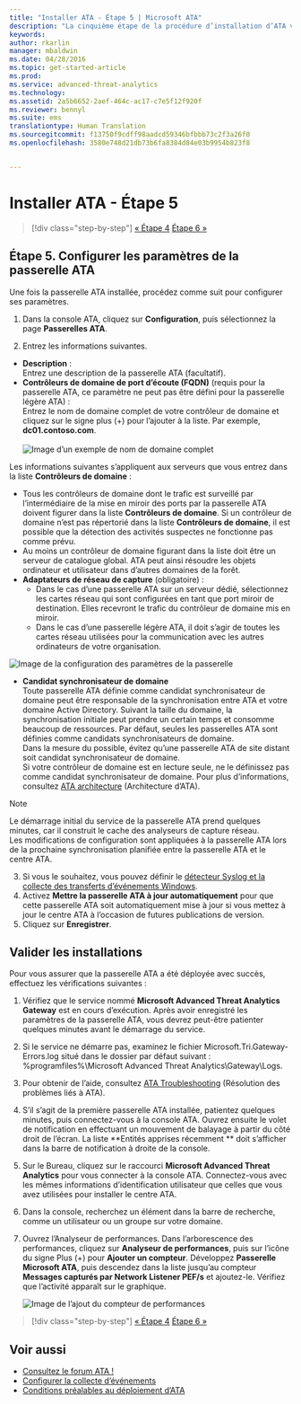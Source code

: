 ```yaml
---
title: "Installer ATA - Étape 5 | Microsoft ATA"
description: "La cinquième étape de la procédure d’installation d’ATA vous aide à configurer les paramètres de votre passerelle ATA."
keywords: 
author: rkarlin
manager: mbaldwin
ms.date: 04/28/2016
ms.topic: get-started-article
ms.prod: 
ms.service: advanced-threat-analytics
ms.technology: 
ms.assetid: 2a5b6652-2aef-464c-ac17-c7e5f12f920f
ms.reviewer: bennyl
ms.suite: ems
translationtype: Human Translation
ms.sourcegitcommit: f13750f9cdff98aadcd59346bfbbb73c2f3a26f0
ms.openlocfilehash: 3580e748d21db73b6fa8384d84e03b9954b823f8


---
```


# Installer ATA - Étape 5

>[!div class="step-by-step"]
[« Étape 4](install-ata-step4.md)
[Étape 6 »](install-ata-step6.md)


## Étape 5. Configurer les paramètres de la passerelle ATA
Une fois la passerelle ATA installée, procédez comme suit pour configurer ses paramètres.

1.  Dans la console ATA, cliquez sur **Configuration**, puis sélectionnez la page **Passerelles ATA**.

2.  Entrez les informations suivantes.

  - **Description** : <br>Entrez une description de la passerelle ATA (facultatif).
  - **Contrôleurs de domaine de port d’écoute (FQDN)** (requis pour la passerelle ATA, ce paramètre ne peut pas être défini pour la passerelle légère ATA) : <br>Entrez le nom de domaine complet de votre contrôleur de domaine et cliquez sur le signe plus (+) pour l’ajouter à la liste. Par exemple, **dc01.contoso.com**.<br /><br />![Image d’un exemple de nom de domaine complet](media/ATAGWDomainController.png)

Les informations suivantes s’appliquent aux serveurs que vous entrez dans la liste **Contrôleurs de domaine** :

- Tous les contrôleurs de domaine dont le trafic est surveillé par l’intermédiaire de la mise en miroir des ports par la passerelle ATA doivent figurer dans la liste **Contrôleurs de domaine**. Si un contrôleur de domaine n’est pas répertorié dans la liste **Contrôleurs de domaine**, il est possible que la détection des activités suspectes ne fonctionne pas comme prévu.
- Au moins un contrôleur de domaine figurant dans la liste doit être un serveur de catalogue global. ATA peut ainsi résoudre les objets ordinateur et utilisateur dans d’autres domaines de la forêt.
- **Adaptateurs de réseau de capture** (obligatoire) :<br>
     - Dans le cas d’une passerelle ATA sur un serveur dédié, sélectionnez les cartes réseau qui sont configurées en tant que port miroir de destination. Elles recevront le trafic du contrôleur de domaine mis en miroir.
     - Dans le cas d’une passerelle légère ATA, il doit s’agir de toutes les cartes réseau utilisées pour la communication avec les autres ordinateurs de votre organisation.

![Image de la configuration des paramètres de la passerelle](media/ATA-Config-GW-Settings.jpg)

 - **Candidat synchronisateur de domaine**<br>
Toute passerelle ATA définie comme candidat synchronisateur de domaine peut être responsable de la synchronisation entre ATA et votre domaine Active Directory. Suivant la taille du domaine, la synchronisation initiale peut prendre un certain temps et consomme beaucoup de ressources. Par défaut, seules les passerelles ATA sont définies comme candidats synchronisateurs de domaine. <br>Dans la mesure du possible, évitez qu’une passerelle ATA de site distant soit candidat synchronisateur de domaine.<br>Si votre contrôleur de domaine est en lecture seule, ne le définissez pas comme candidat synchronisateur de domaine. Pour plus d’informations, consultez [ATA architecture](/advanced-threat-analytics/plan-design/ata-architecture#ata-lightweight-gateway-features) (Architecture d’ATA).

> [!NOTE] 
> Le démarrage initial du service de la passerelle ATA prend quelques minutes, car il construit le cache des analyseurs de capture réseau.<br>
> Les modifications de configuration sont appliquées à la passerelle ATA lors de la prochaine synchronisation planifiée entre la passerelle ATA et le centre ATA.



    

3. Si vous le souhaitez, vous pouvez définir le [détecteur Syslog et la collecte des transferts d’événements Windows](configure-event-collection.md). 
4. Activez **Mettre la passerelle ATA à jour automatiquement** pour que cette passerelle ATA soit automatiquement mise à jour si vous mettez à jour le centre ATA à l’occasion de futures publications de version.
3.  Cliquez sur **Enregistrer**.


## Valider les installations
Pour vous assurer que la passerelle ATA a été déployée avec succès, effectuez les vérifications suivantes :

1.  Vérifiez que le service nommé **Microsoft Advanced Threat Analytics Gateway** est en cours d’exécution. Après avoir enregistré les paramètres de la passerelle ATA, vous devrez peut-être patienter quelques minutes avant le démarrage du service.

2.  Si le service ne démarre pas, examinez le fichier Microsoft.Tri.Gateway-Errors.log situé dans le dossier par défaut suivant : %programfiles%\Microsoft Advanced Threat Analytics\Gateway\Logs.

3.  Pour obtenir de l’aide, consultez [ATA Troubleshooting](/advanced-threat-analytics/troubleshoot/troubleshooting-ata-known-errors) (Résolution des problèmes liés à ATA).

4.  S’il s’agit de la première passerelle ATA installée, patientez quelques minutes, puis connectez-vous à la console ATA. Ouvrez ensuite le volet de notification en effectuant un mouvement de balayage à partir du côté droit de l’écran. La liste **Entités apprises récemment	** doit s’afficher dans la barre de notification à droite de la console.

5.  Sur le Bureau, cliquez sur le raccourci **Microsoft Advanced Threat Analytics** pour vous connecter à la console ATA. Connectez-vous avec les mêmes informations d’identification utilisateur que celles que vous avez utilisées pour installer le centre ATA.
6.  Dans la console, recherchez un élément dans la barre de recherche, comme un utilisateur ou un groupe sur votre domaine.
7.  Ouvrez l’Analyseur de performances. Dans l’arborescence des performances, cliquez sur **Analyseur de performances**, puis sur l’icône du signe Plus (+) pour **Ajouter un compteur**. Développez **Passerelle Microsoft ATA**, puis descendez dans la liste jusqu’au compteur **Messages capturés par Network Listener PEF/s** et ajoutez-le. Vérifiez que l’activité apparaît sur le graphique.

    ![Image de l’ajout du compteur de performances](media/ATA-performance-monitoring-add-counters.png)


>[!div class="step-by-step"]
[« Étape 4](install-ata-step4.md)
[Étape 6 »](install-ata-step6.md)

## Voir aussi

- [Consultez le forum ATA !](https://social.technet.microsoft.com/Forums/security/home?forum=mata)
- [Configurer la collecte d’événements](configure-event-collection.md)
- [Conditions préalables au déploiement d’ATA](/advanced-threat-analytics/plan-design/ata-prerequisites)




<!--HONumber=Jul16_HO4-->


